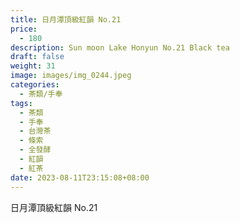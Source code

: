 ```yaml
---
title: 日月潭頂級紅韻 No.21
price:
  - 180
description: Sun moon Lake Honyun No.21 Black tea
draft: false
weight: 31
image: images/img_0244.jpeg
categories:
  - 茶類/手奉
tags:
  - 茶類
  - 手奉
  - 台灣茶
  - 條索
  - 全發酵
  - 紅韻
  - 紅茶
date: 2023-08-11T23:15:08+08:00
---
```


 日月潭頂級紅韻 No.21

